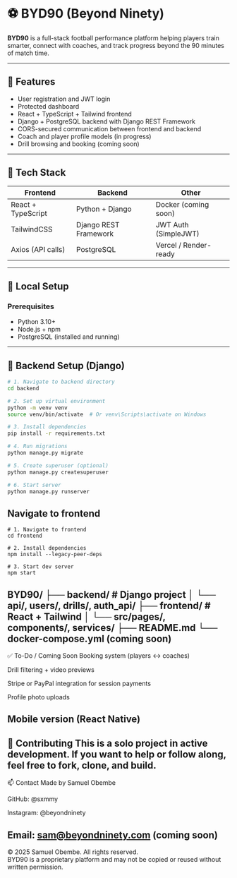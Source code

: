 # ⚽ BYD90 (Beyond Ninety)

**BYD90** is a full-stack football performance platform helping players train smarter, connect with coaches, and track progress beyond the 90 minutes of match time.

---

## 🚀 Features

- User registration and JWT login
- Protected dashboard
- React + TypeScript + Tailwind frontend
- Django + PostgreSQL backend with Django REST Framework
- CORS-secured communication between frontend and backend
- Coach and player profile models (in progress)
- Drill browsing and booking (coming soon)

---

## 🧱 Tech Stack

| Frontend             | Backend                | Other                 |
|----------------------|------------------------|------------------------|
| React + TypeScript   | Python + Django        | Docker (coming soon)  |
| TailwindCSS          | Django REST Framework  | JWT Auth (SimpleJWT)  |
| Axios (API calls)    | PostgreSQL             | Vercel / Render-ready |

---

## 🔧 Local Setup

### Prerequisites

- Python 3.10+
- Node.js + npm
- PostgreSQL (installed and running)

---

## 🐍 Backend Setup (Django)

```bash
# 1. Navigate to backend directory
cd backend

# 2. Set up virtual environment
python -m venv venv
source venv/bin/activate  # Or venv\Scripts\activate on Windows

# 3. Install dependencies
pip install -r requirements.txt

# 4. Run migrations
python manage.py migrate

# 5. Create superuser (optional)
python manage.py createsuperuser

# 6. Start server
python manage.py runserver
```
## Navigate to frontend
```
# 1. Navigate to frontend
cd frontend

# 2. Install dependencies
npm install --legacy-peer-deps

# 3. Start dev server
npm start
```
BYD90/
├── backend/         # Django project
│   └── api/, users/, drills/, auth_api/
├── frontend/        # React + Tailwind
│   └── src/pages/, components/, services/
├── README.md
└── docker-compose.yml (coming soon)
---
✅ To-Do / Coming Soon
Booking system (players ↔ coaches)

Drill filtering + video previews

Stripe or PayPal integration for session payments

Profile photo uploads

Mobile version (React Native)
---
🤝 Contributing
This is a solo project in active development. If you want to help or follow along, feel free to fork, clone, and build.
---
📫 Contact
Made by Samuel Obembe

GitHub: @sxmmy

Instagram: @beyondninety

Email: sam@beyondninety.com (coming soon)
---
© 2025 Samuel Obembe. All rights reserved.  
BYD90 is a proprietary platform and may not be copied or reused without written permission.

